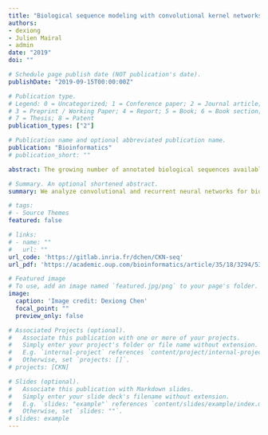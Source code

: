 ```yaml
---
title: "Biological sequence modeling with convolutional kernel networks"
authors:
- dexiong
- Julien Mairal
- admin
date: "2019"
doi: ""

# Schedule page publish date (NOT publication's date).
publishDate: "2019-09-15T00:00:00Z"

# Publication type.
# Legend: 0 = Uncategorized; 1 = Conference paper; 2 = Journal article;
# 3 = Preprint / Working Paper; 4 = Report; 5 = Book; 6 = Book section;
# 7 = Thesis; 8 = Patent
publication_types: ["2"]

# Publication name and optional abbreviated publication name.
publication: "Bioinformatics"
# publication_short: ""

abstract: The growing number of annotated biological sequences available makes it possible to learn genotype-phenotype relationships from data with increasingly high accuracy. When large quantities of labeled samples are available for training a model, convolutional neural networks can be used to predict the phenotype of unannotated sequences with good accuracy. Unfortunately, their performance with medium- or small-scale datasets is mitigated, which requires inventing new data-efficient approaches. We introduce a hybrid approach between convolutional neural networks and kernel methods to model biological sequences. Our method enjoys the ability of convolutional neural networks to learn data representations that are adapted to a specific task, while the kernel point of view yields algorithms that perform significantly better when the amount of training data is small. We illustrate these advantages for transcription factor binding prediction and protein homology detection, and we demonstrate that our model is also simple to interpret, which is crucial for discovering predictive motifs in sequences.

# Summary. An optional shortened abstract.
summary: W﻿e analyze convolutional and recurrent neural networks for biological sequences in the framework of positive definite kernels. In addition to providing a new interpretation on the genomic features underlying these networks, this analysis provides a version that is better regularized and performs better when few data is available. We also extended this work to graph-structured data.

# tags:
# - Source Themes
featured: false

# links:
# - name: ""
#   url: ""
url_code: 'https://gitlab.inria.fr/dchen/CKN-seq'
url_pdf: 'https://academic.oup.com/bioinformatics/article/35/18/3294/5308597'

# Featured image
# To use, add an image named `featured.jpg/png` to your page's folder. 
image:
  caption: 'Image credit: Dexiong Chen'
  focal_point: ""
  preview_only: false

# Associated Projects (optional).
#   Associate this publication with one or more of your projects.
#   Simply enter your project's folder or file name without extension.
#   E.g. `internal-project` references `content/project/internal-project/index.md`.
#   Otherwise, set `projects: []`.
# projects: [CKN]

# Slides (optional).
#   Associate this publication with Markdown slides.
#   Simply enter your slide deck's filename without extension.
#   E.g. `slides: "example"` references `content/slides/example/index.md`.
#   Otherwise, set `slides: ""`.
# slides: example
---
```


